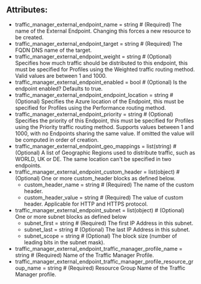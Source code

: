 ## Attributes:
- traffic_manager_external_endpoint_name              = string       # (Required) The name of the External Endpoint. Changing this forces a new resource to be created.
- traffic_manager_external_endpoint_target            = string       # (Required) The FQDN DNS name of the target.
- traffic_manager_external_endpoint_weight            = string       # (Optional) Specifies how much traffic should be distributed to this endpoint, this must be specified for Profiles using the Weighted traffic routing method. Valid values are between 1 and 1000.
- traffic_manager_external_endpoint_enabled           = bool         # (Optional) Is the endpoint enabled? Defaults to true.
- traffic_manager_external_endpoint_endpoint_location = string       # (Optional) Specifies the Azure location of the Endpoint, this must be specified for Profiles using the Performance routing method.
- traffic_manager_external_endpoint_priority          = string       # (Optional) Specifies the priority of this Endpoint, this must be specified for Profiles using the Priority traffic routing method. Supports values between 1 and 1000, with no Endpoints sharing the same value. If omitted the value will be computed in order of creation.
- traffic_manager_external_endpoint_geo_mappings      = list(string) # (Optional) A list of Geographic Regions used to distribute traffic, such as WORLD, UK or DE. The same location can't be specified in two endpoints.
- traffic_manager_external_endpoint_custom_header = list(object)   # (Optional) One or more custom_header blocks as defined below.
    - custom_header_name  = string                                     # (Required) The name of the custom header.
    - custom_header_value = string                                     # (Required) The value of custom header. Applicable for HTTP and HTTPS protocol.
- traffic_manager_external_endpoint_subnet = list(object) # (Optional) One or more subnet blocks as defined below
    - subnet_first = string                                  # (Required) The first IP Address in this subnet.
    - subnet_last  = string                                  # (Optional) The last IP Address in this subnet.
    - subnet_scope = string                                  # (Optional) The block size (number of leading bits in the subnet mask).
- traffic_manager_external_endpoint_traffic_manager_profile_name                = string # (Required) Name of the Traffic Manager Profile.
- traffic_manager_external_endpoint_traffic_manager_profile_resource_group_name = string # (Required) Resource Group Name of the Traffic Manager profile.